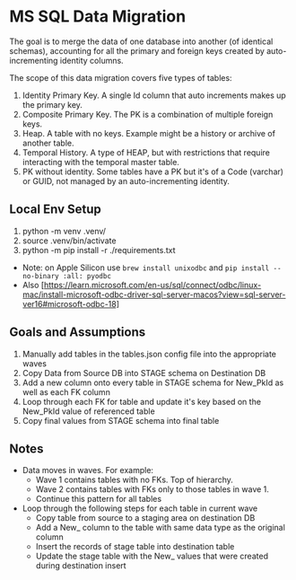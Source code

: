 # MS SQL Data Migration

The goal is to merge the data of one database into another (of identical schemas), accounting for all the primary and foreign keys created by auto-incrementing identity columns.

The scope of this data migration covers five types of tables:

1. Identity Primary Key.  A single Id column that auto increments makes up the primary key.
1. Composite Primary Key.  The PK is a combination of multiple foreign keys.
1. Heap.  A table with no keys.  Example might be a history or archive of another table.
1. Temporal History.  A type of HEAP, but with restrictions that require interacting with the temporal master table.
1. PK without identity.  Some tables have a PK but it's of a Code (varchar) or GUID, not managed by an auto-incrementing identity.

## Local Env Setup

1. python -m venv .venv/
1. source .venv/bin/activate
1. python -m pip install -r ./requirements.txt

  - Note: on Apple Silicon use `brew install unixodbc` and `pip install --no-binary :all: pyodbc`
  - Also [https://learn.microsoft.com/en-us/sql/connect/odbc/linux-mac/install-microsoft-odbc-driver-sql-server-macos?view=sql-server-ver16#microsoft-odbc-18]

## Goals and Assumptions

1. Manually add tables in the tables.json config file into the appropriate waves
1. Copy Data from Source DB into STAGE schema on Destination DB
1. Add a new column onto every table in STAGE schema for New_PkId as well as each FK column
1. Loop through each FK for table and update it's key based on the New_PkId value of referenced table
1. Copy final values from STAGE schema into final table

## Notes

- Data moves in waves.  For example:
  - Wave 1 contains tables with no FKs.  Top of hierarchy.
  - Wave 2 contains tables with FKs only to those tables in wave 1.
  - Continue this pattern for all tables
- Loop through the following steps for each table in current wave
  - Copy table from source to a staging area on destination DB
  - Add a New_ column to the table with same data type as the original column
  - Insert the records of stage table into destination table
  - Update the stage table with the New_ values that were created during destination insert

